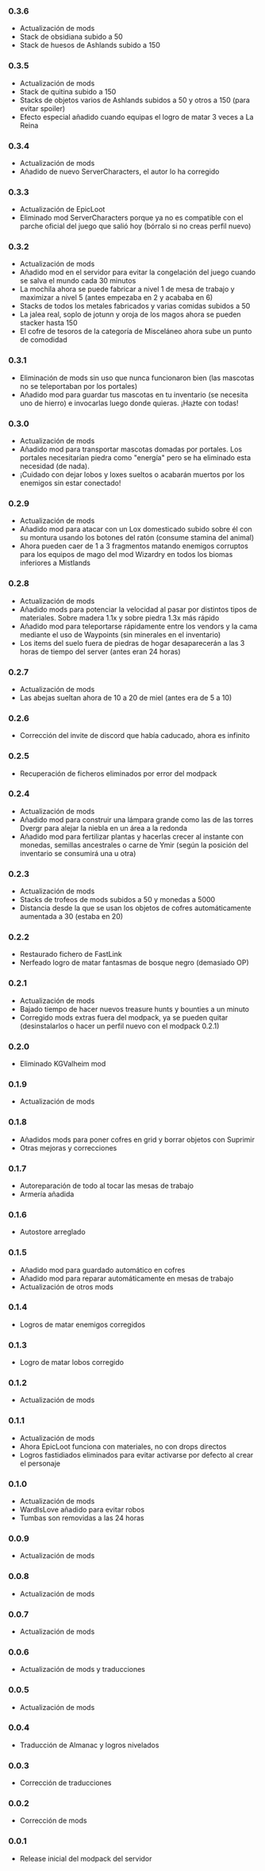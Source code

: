 ### 0.3.6

* Actualización de mods
* Stack de obsidiana subido a 50
* Stack de huesos de Ashlands subido a 150

### 0.3.5

* Actualización de mods
* Stack de quitina subido a 150
* Stacks de objetos varios de Ashlands subidos a 50 y otros a 150 (para evitar spoiler)
* Efecto especial añadido cuando equipas el logro de matar 3 veces a La Reina

### 0.3.4

* Actualización de mods
* Añadido de nuevo ServerCharacters, el autor lo ha corregido

### 0.3.3

* Actualización de EpicLoot
* Eliminado mod ServerCharacters porque ya no es compatible con el parche oficial del juego que salió hoy (bórralo si no creas perfil nuevo)

### 0.3.2

* Actualización de mods
* Añadido mod en el servidor para evitar la congelación del juego cuando se salva el mundo cada 30 minutos
* La mochila ahora se puede fabricar a nivel 1 de mesa de trabajo y maximizar a nivel 5 (antes empezaba en 2 y acababa en 6)
* Stacks de todos los metales fabricados y varias comidas subidos a 50
* La jalea real, soplo de jotunn y oroja de los magos ahora se pueden stacker hasta 150
* El cofre de tesoros de la categoría de Misceláneo ahora sube un punto de comodidad

### 0.3.1

* Eliminación de mods sin uso que nunca funcionaron bien (las mascotas no se teleportaban por los portales)
* Añadido mod para guardar tus mascotas en tu inventario (se necesita uno de hierro) e invocarlas luego donde quieras. ¡Hazte con todas! 

### 0.3.0

* Actualización de mods
* Añadido mod para transportar mascotas domadas por portales. Los portales necesitarían piedra como "energía" pero se ha eliminado esta necesidad (de nada).
* ¡Cuidado con dejar lobos y loxes sueltos o acabarán muertos por los enemigos sin estar conectado!

### 0.2.9

* Actualización de mods
* Añadido mod para atacar con un Lox domesticado subido sobre él con su montura usando los botones del ratón (consume stamina del animal)
* Ahora pueden caer de 1 a 3 fragmentos matando enemigos corruptos para los equipos de mago del mod Wizardry en todos los biomas inferiores a Mistlands

### 0.2.8

* Actualización de mods
* Añadido mods para potenciar la velocidad al pasar por distintos tipos de materiales. Sobre madera 1.1x y sobre piedra 1.3x más rápido
* Añadido mod para teleportarse rápidamente entre los vendors y la cama mediante el uso de Waypoints (sin minerales en el inventario)
* Los items del suelo fuera de piedras de hogar desaparecerán a las 3 horas de tiempo del server (antes eran 24 horas)

### 0.2.7

* Actualización de mods
* Las abejas sueltan ahora de 10 a 20 de miel (antes era de 5 a 10) 

### 0.2.6

* Corrección del invite de discord que había caducado, ahora es infinito

### 0.2.5

* Recuperación de ficheros eliminados por error del modpack

### 0.2.4

* Actualización de mods
* Añadido mod para construir una lámpara grande como las de las torres Dvergr para alejar la niebla en un área a la redonda
* Añadido mod para fertilizar plantas y hacerlas crecer al instante con monedas, semillas ancestrales o carne de Ymir (según la posición del inventario se consumirá una u otra)

### 0.2.3

* Actualización de mods
* Stacks de trofeos de mods subidos a 50 y monedas a 5000
* Distancia desde la que se usan los objetos de cofres automáticamente aumentada a 30 (estaba en 20)

### 0.2.2

* Restaurado fichero de FastLink
* Nerfeado logro de matar fantasmas de bosque negro (demasiado OP)

### 0.2.1

* Actualización de mods
* Bajado tiempo de hacer nuevos treasure hunts y bounties a un minuto
* Corregido mods extras fuera del modpack, ya se pueden quitar (desinstalarlos o hacer un perfil nuevo con el modpack 0.2.1)

### 0.2.0

* Eliminado KGValheim mod

### 0.1.9

* Actualización de mods

### 0.1.8

* Añadidos mods para poner cofres en grid y borrar objetos con Suprimir
* Otras mejoras y correcciones

### 0.1.7

* Autoreparación de todo al tocar las mesas de trabajo
* Armería añadida

### 0.1.6

* Autostore arreglado

### 0.1.5

* Añadido mod para guardado automático en cofres 
* Añadido mod para reparar automáticamente en mesas de trabajo
* Actualización de otros mods

### 0.1.4

* Logros de matar enemigos corregidos

### 0.1.3

* Logro de matar lobos corregido

### 0.1.2

* Actualización de mods

### 0.1.1

* Actualización de mods
* Ahora EpicLoot funciona con materiales, no con drops directos
* Logros fastidiados eliminados para evitar activarse por defecto al crear el personaje

### 0.1.0

* Actualización de mods
* WardIsLove añadido para evitar robos
* Tumbas son removidas a las 24 horas

### 0.0.9

* Actualización de mods

### 0.0.8

* Actualización de mods

### 0.0.7

* Actualización de mods

### 0.0.6

* Actualización de mods y traducciones

### 0.0.5

* Actualización de mods

### 0.0.4

* Traducción de Almanac y logros nivelados

### 0.0.3

* Corrección de traducciones

### 0.0.2

* Corrección de mods


### 0.0.1

* Release inicial del modpack del servidor